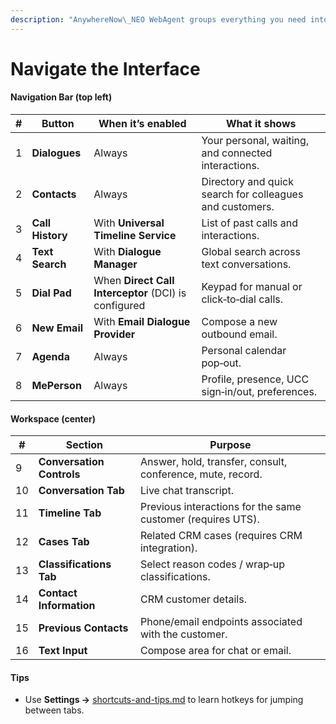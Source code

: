 ```yaml
---
description: "AnywhereNow\_NEO WebAgent groups everything you need into three zones: Navigation Bar, Workspace, and Context Panel. Item numbers match the on‑screen labels you’ll see in the application."
---
```


# Navigate the Interface

#### Navigation Bar (top left)

| # | Button           | When it’s enabled                                    | What it shows                                            |
| - | ---------------- | ---------------------------------------------------- | -------------------------------------------------------- |
| 1 | **Dialogues**    | Always                                               | Your personal, waiting, and connected interactions.      |
| 2 | **Contacts**     | Always                                               | Directory and quick search for colleagues and customers. |
| 3 | **Call History** | With **Universal Timeline Service**                  | List of past calls and interactions.                     |
| 4 | **Text Search**  | With **Dialogue Manager**                            | Global search across text conversations.                 |
| 5 | **Dial Pad**     | When **Direct Call Interceptor** (DCI) is configured | Keypad for manual or click‑to‑dial calls.                |
| 6 | **New Email**    | With **Email Dialogue Provider**                     | Compose a new outbound email.                            |
| 7 | **Agenda**       | Always                                               | Personal calendar pop‑out.                               |
| 8 | **MePerson**     | Always                                               | Profile, presence, UCC sign‑in/out, preferences.         |

#### Workspace (center)

| #  | Section                   | Purpose                                                     |
| -- | ------------------------- | ----------------------------------------------------------- |
| 9  | **Conversation Controls** | Answer, hold, transfer, consult, conference, mute, record.  |
| 10 | **Conversation Tab**      | Live chat transcript.                                       |
| 11 | **Timeline Tab**          | Previous interactions for the same customer (requires UTS). |
| 12 | **Cases Tab**             | Related CRM cases (requires CRM integration).               |
| 13 | **Classifications Tab**   | Select reason codes / wrap‑up classifications.              |
| 14 | **Contact Information**   | CRM customer details.                                       |
| 15 | **Previous Contacts**     | Phone/email endpoints associated with the customer.         |
| 16 | **Text Input**            | Compose area for chat or email.                             |

#### Tips

* Use **Settings →** [shortcuts-and-tips.md](../shortcuts-and-tips.md "mention") to learn hotkeys for jumping between tabs.
